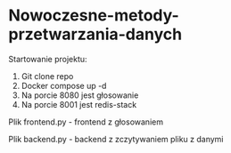 # Nowoczesne-metody-przetwarzania-danych
Startowanie projektu:
1. Git clone repo
2. Docker compose up -d
3. Na porcie 8080 jest głosowanie
5. Na porcie 8001 jest redis-stack

Plik frontend.py - frontend z głosowaniem

Plik backend.py - backend z zczytywaniem pliku z danymi
